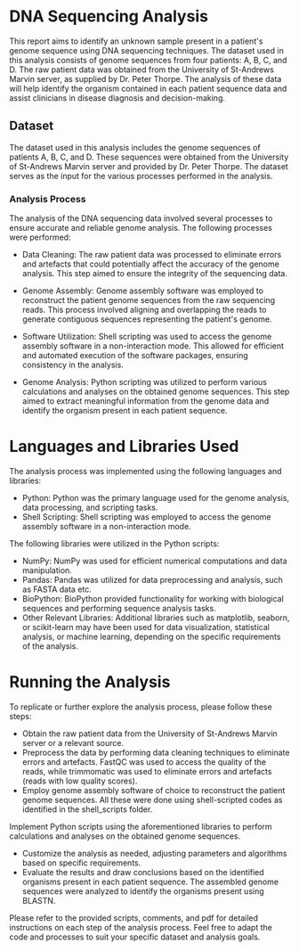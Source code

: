 # DNA Sequencing Analysis
This report aims to identify an unknown sample present in a patient's genome sequence using DNA sequencing techniques. The dataset used in this analysis consists of genome sequences from four patients: A, B, C, and D. The raw patient data was obtained from the University of St-Andrews Marvin server, as supplied by Dr. Peter Thorpe. The analysis of these data will help identify the organism contained in each patient sequence data and assist clinicians in disease diagnosis and decision-making.

## Dataset
The dataset used in this analysis includes the genome sequences of patients A, B, C, and D. These sequences were obtained from the University of St-Andrews Marvin server and provided by Dr. Peter Thorpe. The dataset serves as the input for the various processes performed in the analysis.

### Analysis Process
The analysis of the DNA sequencing data involved several processes to ensure accurate and reliable genome analysis. The following processes were performed:

- Data Cleaning: The raw patient data was processed to eliminate errors and artefacts that could potentially affect the accuracy of the genome analysis. This step aimed to ensure the integrity of the sequencing data.

- Genome Assembly: Genome assembly software was employed to reconstruct the patient genome sequences from the raw sequencing reads. This process involved aligning and overlapping the reads to generate contiguous sequences representing the patient's genome.

- Software Utilization: Shell scripting was used to access the genome assembly software in a non-interaction mode. This allowed for efficient and automated execution of the software packages, ensuring consistency in the analysis.

- Genome Analysis: Python scripting was utilized to perform various calculations and analyses on the obtained genome sequences. This step aimed to extract meaningful information from the genome data and identify the organism present in each patient sequence.

# Languages and Libraries Used
The analysis process was implemented using the following languages and libraries:

- Python: Python was the primary language used for the genome analysis, data processing, and scripting tasks.
- Shell Scripting: Shell scripting was employed to access the genome assembly software in a non-interaction mode.

The following libraries were utilized in the Python scripts:

- NumPy: NumPy was used for efficient numerical computations and data manipulation.
- Pandas: Pandas was utilized for data preprocessing and analysis, such as FASTA data etc.
- BioPython: BioPython provided functionality for working with biological sequences and performing sequence analysis tasks.
- Other Relevant Libraries: Additional libraries such as matplotlib, seaborn, or scikit-learn may have been used for data visualization, statistical analysis, or machine learning, depending on the specific requirements of the analysis.

# Running the Analysis
To replicate or further explore the analysis process, please follow these steps:

- Obtain the raw patient data from the University of St-Andrews Marvin server or a relevant source.
- Preprocess the data by performing data cleaning techniques to eliminate errors and artefacts. FastQC was used to access the quality of the reads, while trimmomatic was used to eliminate errors and artefacts (reads with low quality scores).
- Employ genome assembly software of choice to reconstruct the patient genome sequences.
All these were done using shell-scripted codes as identified in the shell_scripts folder.

Implement Python scripts using the aforementioned libraries to perform calculations and analyses on the obtained genome sequences.
- Customize the analysis as needed, adjusting parameters and algorithms based on specific requirements.
- Evaluate the results and draw conclusions based on the identified organisms present in each patient sequence. The assembled genome sequences were analyzed to identify the organisms present using BLASTN.

Please refer to the provided scripts, comments, and pdf for detailed instructions on each step of the analysis process. Feel free to adapt the code and processes to suit your specific dataset and analysis goals.


